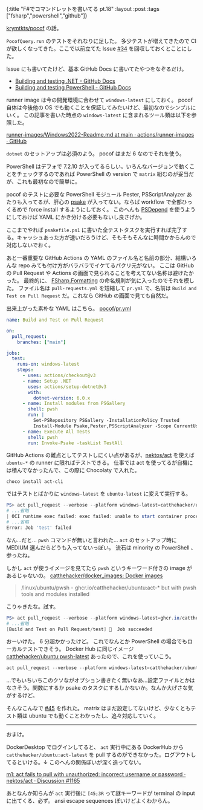 {:title "F#でコマンドレットを書いてる pt.18"
:layout :post
:tags ["fsharp","powershell","github"]}

[krymtkts/pocof](https://github.com/krymtkts/pocof) の話。

`PocofQuery.run` のテストをそれなりに足した。
多少テストが増えてきたので CI が欲しくなってきた。ここで以前立てた Issue [#34](https://github.com/krymtkts/pocof/issues/34) を回収しておくとことにした。

Issue にも書いてたけど、基本 GitHub Docs に書いてたやつをなぞるだけ。

- [Building and testing .NET - GitHub Docs](https://docs.github.com/en/actions/automating-builds-and-tests/building-and-testing-net)
- [Building and testing PowerShell - GitHub Docs](https://docs.github.com/en/actions/automating-builds-and-tests/building-and-testing-powershell)

runner image は今の開発環境に合わせて `windows-latest` にしておく。 pocof 自体は今後他の OS でも動くことを保証してみたいけど、最初なのでシンプルにいく。
この記事を書いた時点の `windows-latest` に含まれるツール類は以下を参照した。

[runner-images/Windows2022-Readme.md at main · actions/runner-images · GitHub](https://github.com/actions/runner-images/blob/main/images/win/Windows2022-Readme.md)

`dotnet` のセットアップは必須のよう。 pocof はまだ 6 なのでそれを使う。

PowerShell はデフォで 7.2.10 が入ってるらしい。いろんなバージョンで動くことをチェックするのであれば PowerShell の version で `matrix` 組むのが妥当だが、これも最初なので簡単に。

pocof のテストに必要な PowerShell モジュール Pester, PSScriptAnalyzer あたりも入ってるが、肝心の [psake](https://github.com/psake/psake) が入ってない。ならば workflow で全部ひっくるめで force install するようにしておく。
このへんも [PSDepend](https://github.com/RamblingCookieMonster/PSDepend) を使うようにしておけば YAML にかき分ける必要もないし良さげか。

ここまでやれば `psakefile.ps1` に書いた全テストタスクを実行すれば完了する。キャッシュあった方が速いだろうけど、そもそもそんなに時間かからんので対応しないでおく。

あと一番重要な GitHub Actions の YAML のファイル名と名前の部分、結構いろんな repo みても付け方がバラバラでイケてるパクリ元がない。
ここは GitHub の Pull Request や Actions の画面で見られることを考えてない名称は避けたかった。
最終的に、 [FSharp.Formatting](https://github.com/fsprojects/FSharp.Formatting/tree/3fdd5b9a186e35798d87ceee4bee692374304bed/.github/workflows) の命名規則が気に入ったのでそれを模した。
ファイル名は `pull-requests.yml` を短縮して `pr.yml` で、名前は `Build and Test on Pull Request` だ。これなら GitHub の画面で見ても自然だ。

出来上がった素朴な YAML はこちら。 [pocof/pr.yml](https://github.com/krymtkts/pocof/blob/1dda928ff1ae56938a26ae70568a9a05807f0852/.github/workflows/pr.yml)

```yaml
name: Build and Test on Pull Request

on:
  pull_request:
    branches: ["main"]

jobs:
  test:
    runs-on: windows-latest
    steps:
      - uses: actions/checkout@v3
      - name: Setup .NET
        uses: actions/setup-dotnet@v3
        with:
          dotnet-version: 6.0.x
      - name: Install modules from PSGallery
        shell: pwsh
        run: |
          Set-PSRepository PSGallery -InstallationPolicy Trusted
          Install-Module Psake,Pester,PSScriptAnalyzer -Scope CurrentUser -Force
      - name: Execute All Tests
        shell: pwsh
        run: Invoke-Psake -taskList TestAll
```

GitHub Actions の難点としてテストしにくい点があるが、[nektos/act](https://github.com/nektos/act) を使えば `ubuntu-*` の runner に限ればテストできる。
仕事では act を使ってるが自機には積んでなかったんで、この際に Chocolaty で入れた。

```dos
choco install act-cli
```

ではテストとばかりに `windows-latest` を `ubuntu-latest` に変えて実行する。

```powershell
PS> act pull_request --verbose --platform windows-latest=catthehacker/ubuntu:act-latest
# ...省略
| OCI runtime exec failed: exec failed: unable to start container process: exec: "pwsh": executable file not found in $PATH: unknown
# ...省略
Error: Job 'test' failed
```

なん...だと...
`pwsh` コマンドが無いと言われた... `act` のセットアップ時に MEDIUM 選んだらどうも入ってないっぽい。
流石は minority の PowerShell 、参ったね。

しかし `act` が使うイメージを見てたら `pwsh` というキーワード付きの image があるじゃないの。 [catthehacker/docker_images: Docker images](https://github.com/catthehacker/docker_images#images-available)

> /linux/ubuntu/pwsh - ghcr.io/catthehacker/ubuntu:act-\* but with pwsh tools and modules installed

こりゃきたな。試す。

```powershell
PS> act pull_request --verbose --platform windows-latest=ghcr.io/catthehacker/ubuntu:pwsh-latest
# ...省略
[Build and Test on Pull Request/test] 🏁  Job succeeded
```

おーいけた。 6 分超かかったけど。
これでなんとか PowerShell の場合でもローカルテストできそう。
Docker Hub に同じイメージ [catthehacker/ubuntu:pwsh-latest](https://hub.docker.com/layers/catthehacker/ubuntu/pwsh-latest/images/sha256-3b4b83b4458dd875509bc74b9f1d4ecaa57101c65ec529cb463fed2d859228e4?context=explore) あったので、これを使っていこう。

```powershell
act pull_request --verbose --platform windows-latest=catthehacker/ubuntu:pwsh-latest
```

...でもいちいちこのクソながオプション書きたく無いなあ...設定ファイルとかはなさそう。関数にするか psake のタスクにするしかないか。なんか大げさな気がするけど。

そんなこんなで [#45](https://github.com/krymtkts/pocof/pull/45) を作れた。
matrix はまだ設定してないけど、少なくともテスト類は ubuntu でも動くことわかったし、追々対応していく。

---

おまけ。

DockerDesktop でログインしてると、 `act` 実行中にある DockerHub から `catthehacker/ubuntu:act-latest` を pull するのができなかった。ログアウトしてるといける。↓ このへんの関係ぽいが深く追ってない。

[m1: act fails to pull with unauthorized: incorrect username or password · nektos/act · Discussion #1165](https://github.com/nektos/act/discussions/1165)

あとなんか知らんが `act` 実行後に `[45;3R` って謎キーワードが terminal の input に出てくる、必ず。 ansi escape sequences ぽいけどよくわからん。
